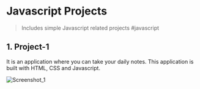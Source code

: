 # Javascript Projects
> Includes simple Javascript related projects #javascript

## 1. Project-1
It is an application where you can take your daily notes. This application is built with HTML, CSS and Javascript.

![Screenshot_1](https://user-images.githubusercontent.com/88984994/169696770-8f87db10-3079-4e43-ae3d-625cf4cfc161.png)

